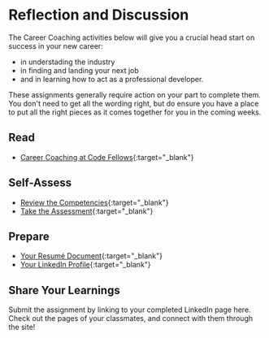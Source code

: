 # Reflection and Discussion

The Career Coaching activities below will give you a crucial head start on success in your new career:
- in understading the industry
- in finding and landing your next job
- and in learning how to act as a professional developer.

These assignments generally require action on your part to complete them. You don't need to get all the wording right, but do ensure you have a place to put all the right pieces as it comes together for you in the coming weeks. 

## Read
- [Career Coaching at Code Fellows](https://codefellows.github.io/common_curriculum/career_coaching/){:target="_blank"}

## Self-Assess
- [Review the Competencies](https://codefellows.github.io/common_curriculum/career_coaching/Professional_Competencies){:target="_blank"}
- [Take the Assessment](https://codefellows.github.io/common_curriculum/career_coaching/Professional_Competency_Self-Assessment){:target="_blank"}

## Prepare
- [Your Resumé Document](https://codefellows.github.io/common_curriculum/career_coaching/Code_201/Prepare_Your_Resume){:target="_blank"}
- [Your LinkedIn Profile](https://codefellows.github.io/common_curriculum/career_coaching/Code_201/Prepare_Your_LinkedIn){:target="_blank"}

## Share Your Learnings

Submit the assignment by linking to your completed LinkedIn page here. Check out the pages of your classmates, and connect with them through the site! 
